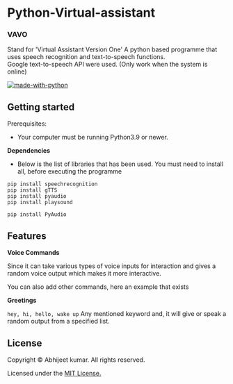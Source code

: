 # Python-Virtual-assistant
### VAVO

Stand for 'Virtual Assistant Version One' A python based programme that uses speech recognition and text-to-speech functions.</br>
Google text-to-speech API were used. (Only work when the system is online)

[![made-with-python](https://img.shields.io/badge/Made%20with-Python-1f425f.svg)](https://www.python.org/)


## Getting started
Prerequisites:
* Your computer must be running Python3.9 or newer.

**Dependencies**
* Below is the list of libraries that has been used. You must need to install all, before executing the programme
```
pip install speechrecognition
pip install gTTS
pip install pyaudio
pip install playsound

pip install PyAudio
```

## Features

**Voice Commands**

Since it can take various types of voice inputs for interaction and gives a random voice output which makes it more interactive. 

You can also add other commands, here an example that exists

**Greetings**
 
 `hey, hi, hello, wake up` Any mentioned keyword and,  it will give or speak a random output from a specified list.

## License

Copyright © Abhijeet kumar. All rights reserved.

Licensed under the [MIT License.](LICENSE)

